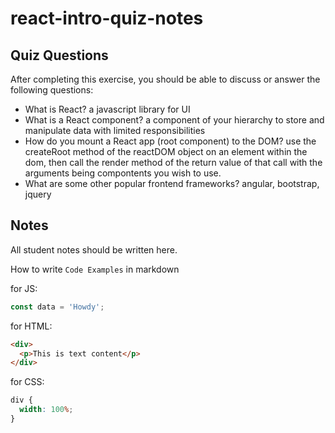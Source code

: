 # react-intro-quiz-notes

## Quiz Questions

After completing this exercise, you should be able to discuss or answer the following questions:

- What is React?
  a javascript library for UI
- What is a React component?
  a component of your hierarchy to store and manipulate data with limited responsibilities
- How do you mount a React app (root component) to the DOM?
  use the createRoot method of the reactDOM object on an element within the dom, then call the render method of the return value of that call with the arguments being compontents you wish to use.
- What are some other popular frontend frameworks?
  angular, bootstrap, jquery

## Notes

All student notes should be written here.

How to write `Code Examples` in markdown

for JS:

```javascript
const data = 'Howdy';
```

for HTML:

```html
<div>
  <p>This is text content</p>
</div>
```

for CSS:

```css
div {
  width: 100%;
}
```
